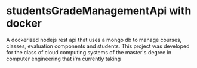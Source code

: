 # studentsGradeManagementApi with docker
A dockerized nodejs rest api that uses a mongo db to manage courses, classes, evaluation components and students. This project was developed for the class of cloud computing systems of the master's degree in computer engineering that i'm currently taking

